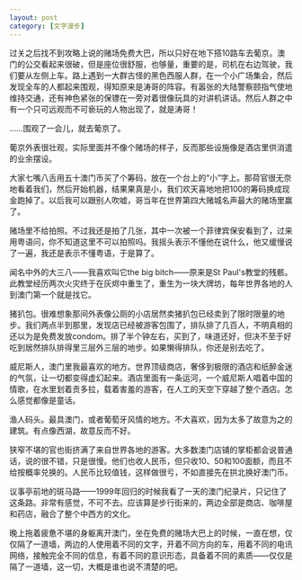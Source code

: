 ```yaml
---
layout: post
category: [文字漫步]
---
```


过关之后找不到攻略上说的赌场免费大巴，所以只好在地下搭10路车去葡京。澳门的公交看起来很破，但是座位很舒服，也够量，重要的是，司机在右边驾驶，我们要从左侧上车。路上遇到一大群古怪的黑色西服人群，在一个小广场集会，然后发现全车的人都起来围观，得知原来是涛哥的阵容。有嚣张的大陆警察颐指气使地维持交通，还有神色紧张的保镖在一旁对着很像玩具的对讲机讲话。然后人群之中有一个只可远观而不可亵玩的人物出现了，就是涛哥！

……围观了一会儿，就去葡京了。
  
葡京外表很壮观，实际里面并不像个赌场的样子，反而那些设施像是酒店里供消遣的业余摆设。
  
大家七嘴八舌用五十澳门币买了个筹码，放在一个台上的“小”字上。那荷官很无奈地看着我们，然后开始机器，结果果真是小，我们欢天喜地地把100的筹码换成现金跑掉了。以后我可以跟别人吹嘘，哥当年在世界第四大赌城名声最大的赌场里赢了。

赌场里不给拍照。不过我还是拍了几张，其中一次被一个菲律宾保安看到了，过来用粤语问，你不知道这里不可以拍照吗。我摇头表示不懂他在说什么，他又缓慢说了一遍，我还是表示不懂粤语，于是算了。

闻名中外的大三八——我喜欢叫它the big bitch——原来是St Paul's教堂的残骸。此教堂经历两次火灾终于在灰烬中重生了，重生为一块大牌坊，每年世界各地的人到澳门第一个就是找它。

猪扒包。很难想象那间外表像公厕的小店居然卖猪扒包已经卖到了限时限量的地步。我们两点半到那里，发现店已经被游客包围了，排队排了几百人，不明真相的还以为是免费发放condom。排了半个钟左右，买到了，味道还好，但决不至于好吃到居然排队排得里三层外三层的地步。如果懒得排队，你还是别去吃了。

威尼斯人，澳门里我最喜欢的地方。世界顶级商店，奢侈到极限的酒店和纸醉金迷的气氛，让一切都变得虚幻起来。酒店里面有一条运河，一个威尼斯人唱着中国的情歌，在水里划着贡多拉，载着害羞的游客，在人工的天空下穿越了整个酒店。怎么感觉都像是童话。

渔人码头。最具澳门，或者葡萄牙风情的地方。不大喜欢，因为太多了故意为之的建筑。有点像西湖，故意反而不好。
  
狭窄不堪的官也街挤满了来自世界各地的游客。大多数澳门店铺的掌柜都会说普通话，说的很不错，只是很慢。他们也收人民币，但只收10、50和100面额，而且不给按概率兑换的。人民币比较值钱，这样做很亏，不如直接先在拱北换好澳门币。

议事亭前地的斑马路——1999年回归的时候我看了一天的澳门纪录片，只记住了这条路。非常有感觉，不可不去。应该算是步行街来的，两边全部是商店、咖啡屋和药店，融合了整个中西方的文化。

晚上拖着疲惫不堪的身躯离开澳门，坐在免费的赌场大巴上的时候，一直在想，仅仅隔了一道墙，两边的人使用着不同的文字，开着不同方向的车，用着不同的电讯网络，接触完全不同的信息，有着不同的意识形态，具备着不同的素质——仅仅是隔了一道墙，这一切，大概是谁也说不清楚的吧。